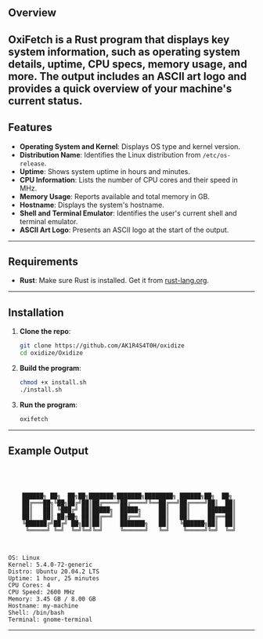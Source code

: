 ## Overview
OxiFetch is a 
Rust program that displays key system information, such as operating system details, uptime, CPU specs, memory usage, and more. The output includes an ASCII art logo and provides a quick overview of your machine's current status.
---
## Features

- **Operating System and Kernel**: Displays OS type and kernel version.
- **Distribution Name**: Identifies the Linux distribution from `/etc/os-release`.
- **Uptime**: Shows system uptime in hours and minutes.
- **CPU Information**: Lists the number of CPU cores and their speed in MHz.
- **Memory Usage**: Reports available and total memory in GB.
- **Hostname**: Displays the system's hostname.
- **Shell and Terminal Emulator**: Identifies the user's current shell and terminal emulator.
- **ASCII Art Logo**: Presents an ASCII logo at the start of the output.
---
## Requirements

- **Rust**: Make sure Rust is installed. Get it from [rust-lang.org](https://www.rust-lang.org/).
---
## Installation

1. **Clone the repo**:

    ```bash
    git clone https://github.com/AK1R4S4T0H/oxidize
    cd oxidize/Oxidize
    ```

2. **Build the program**:

    ```bash
    chmod +x install.sh
    ./install.sh
    ```

3. **Run the program**:

    ```bash
    oxifetch
    ```
---
## Example Output


```plaintext




    ██████╗ ██╗  ██╗██╗███████╗███████╗████████╗ ██████╗██╗  ██╗
    ██╔═══██╗╚██╗██╔╝██║██╔════╝██╔════╝╚══██╔══╝██╔════╝██║  ██║
    ██║   ██║ ╚███╔╝ ██║█████╗  █████╗     ██║   ██║     ███████║
    ██║   ██║ ██╔██╗ ██║██╔══╝  ██╔══╝     ██║   ██║     ██╔══██║
    ╚██████╔╝██╔╝ ██╗██║██║     ███████╗   ██║   ╚██████╗██║  ██║
     ╚═════╝ ╚═╝  ╚═╝╚═╝╚═╝     ╚══════╝   ╚═╝    ╚═════╝╚═╝  ╚═╝
                                                                 
                                      
    
OS: Linux
Kernel: 5.4.0-72-generic
Distro: Ubuntu 20.04.2 LTS
Uptime: 1 hour, 25 minutes
CPU Cores: 4
CPU Speed: 2600 MHz
Memory: 3.45 GB / 8.00 GB
Hostname: my-machine
Shell: /bin/bash
Terminal: gnome-terminal
```
---
